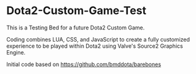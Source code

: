 # Dota2-Custom-Game-Test
This is a Testing Bed for a future Dota2 Custom Game.

Coding combines LUA, CSS, and JavaScript to create a fully customized experience to be played within Dota2 using Valve's Source2 Graphics Engine.

Initial code based on https://github.com/bmddota/barebones

